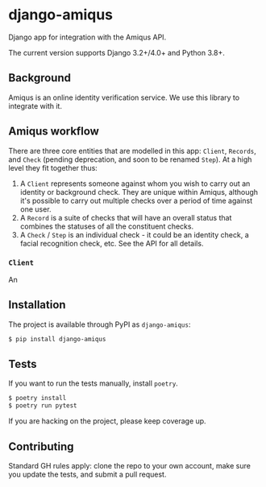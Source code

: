 # django-amiqus


Django app for integration with the Amiqus API.

The current version supports Django 3.2+/4.0+ and Python 3.8+.


## Background

Amiqus is an online identity verification service. We use this library
to integrate with it.

## Amiqus workflow

There are three core entities that are modelled in this app: `Client`,
`Records`, and `Check` (pending deprecation, and soon to be renamed
`Step`). At a high level they fit together thus:

1. A `Client` represents someone against whom you wish to carry out an
identity or background check. They are unique within Amiqus, although
it's possible to carry out multiple checks over a period of time against
one user.
1. A `Record` is a suite of checks that will have an overall status that
combines the statuses of all the constituent checks.
1. A `Check` / `Step` is an individual check - it could be an identity
   check, a facial recognition check, etc. See the API for all details.

### `Client`

An


## Installation

The project is available through PyPI as ``django-amiqus``:

```bash
$ pip install django-amiqus
```

## Tests

If you want to run the tests manually, install ``poetry``.

```bash
$ poetry install
$ poetry run pytest
```

If you are hacking on the project, please keep coverage up.

## Contributing

Standard GH rules apply: clone the repo to your own account, make sure you
update the tests, and submit a pull request.
